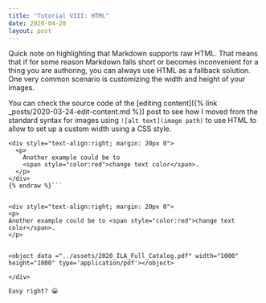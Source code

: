 ```yaml
---
title: "Tutorial VIII: HTML"
date: 2020-04-20
layout: post
---
```


Quick note on highlighting that Markdown supports raw HTML. That means that if for some reason Markdown falls short or becomes inconvenient for a thing you are authoring, you can always use HTML as a fallback solution. One very common scenario is customizing the width and height of your images.

You can check the source code of the [editing content]({% link _posts/2020-03-24-edit-content.md %}) post to see how I moved from the standard syntax for images using `![alt text](image path)` to use HTML to allow to set up a custom width using a CSS style.

```html{% raw %}
<div style="text-align:right; margin: 20px 0">
  <p>
    Another example could be to 
    <span style="color:red">change text color</span>.
  </p>
</div>
{% endraw %}```


<div style="text-align:right; margin: 20px 0">
<p>
Another example could be to <span style="color:red">change text color</span>.
</p>


<object data ="../assets/2020_ILA_Full_Catalog.pdf" width="1000" height="1000" type='application/pdf'></object>

</div>

Easy right? 😀
